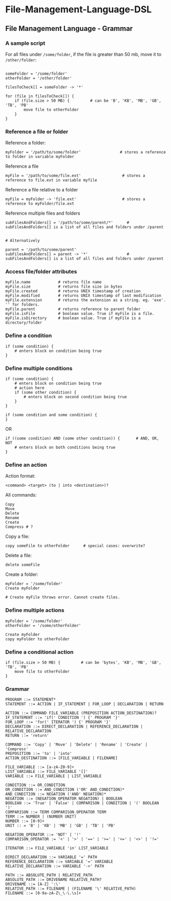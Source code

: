 # File-Management-Language-DSL

## File Management Language - Grammar

### A sample script

For all files under `/some/folder`, if the file is greater than 50 mb, move it to `/other/folder`:

```

someFolder = '/some/folder'
otherFolder = '/other/folder'

filesToCheck[] = someFolder -> '*'

for (file in filesToCheck[]) {
    if (file.size > 50 MB) {         # can be 'B', 'KB', 'MB', 'GB', 'TB', 'PB'
        move file to otherFolder
    }
}
```


### Reference a file or folder

Reference a folder:

```
myFolder = '/path/to/some/folder'                 # stores a reference to folder in variable myFolder
```

Reference a file

```
myFile = '/path/to/some/file.ext'                  # stores a reference to file.ext in variable myfile
```

Reference a file relative to a folder

```
myFile = myFolder -> 'file.ext'                    # stores a reference to myFolder/file.ext
```

Reference multiple files and folders

```
subFilesAndFolders[] = '/path/to/some/parent/*'      # subFilesAndFolders[] is a list of all files and folders under /parent


# Alternatively 

parent = '/path/to/some/parent'
subFilesAndFolders[] = parent -> '*'                 # subFilesAndFolders[] is a list of all files and folders under /parent
```

### Access file/folder attributes

```
myFile.name            # returns file name
myFile.size            # returns file size in bytes
myFile.created         # returns UNIX timestamp of creation
myFile.modified        # returns UNIX timestamp of last modification
myFile.extension       # returns the extension as a string. eg. 'exe'. '' for folders.
myFile.parent          # returns reference to parent folder
myFile.isFile          # boolean value. True if myFile is a file.
myFile.isDirectory     # boolean value. True if myFile is a directory/folder
```

### Define a condition

```
if (some condition) {
    # enters block on condition being true
}
```

### Define multiple conditions

```
if (some condition) {
    # enters block on condition being true
    # action here
    if (some other condition) {
        # enters block on second condition being true
    }
}

if (some condition and some condition) {
}
```
OR

```
if ((some condition) AND (some other condition)) {       # AND, OR, NOT
    # enters block on both conditions being true
}
```

### Define an action

Action format:

```
<command> <target> (to | into <destination>)?
```

All commands:

```
Copy
Move
Delete
Rename
Create
Compress # ?
```

Copy a file:

```
copy someFile to otherFolder      # special cases: overwrite? 
```

Delete a file:

```
delete someFile
```

Create a folder:

```
myFolder = '/some/folder'
Create myFolder

# Create myFile throws error. Cannot create files.
```

### Define multiple actions

```
myFolder = '/some/folder'
otherFolder = '/some/otherFolder'

Create myFolder
copy myFolder to otherFolder
```

### Define a conditional action

```
if (file.size > 50 MB) {         # can be 'bytes', 'KB', 'MB', 'GB', 'TB', 'PB'
    move file to otherFolder
}
```

### Grammar

```
PROGRAM ::= STATEMENT*
STATEMENT ::= ACTION | IF_STATEMENT | FOR_LOOP | DECLARATION | RETURN

ACTION ::= COMMAND FILE_VARIABLE (PREPOSITION ACTION_DESTINATION)?
IF_STATEMENT ::= 'if(' CONDITION ') {' PROGRAM '}'
FOR_LOOP ::= 'for(' ITERATOR ') {' PROGRAM '}'
DECLARATION ::= DIRECT_DECLARATION | REFERENCE_DECLARATION | RELATIVE_DECLARATION
RETURN ::= 'return'

COMMAND ::= 'Copy' | 'Move' | 'Delete' | 'Rename' | 'Create' | 'Compress'
PREPOSITION ::= 'to' | 'into'
ACTION_DESTINATION ::= [FILE_VARIABLE | FILENAME]

FILE_VARIABLE ::= [a-zA-Z0-9]+
LIST_VARIABLE ::= FILE_VARIABLE '[]'
VARIABLE ::= FILE_VARIABLE | LIST_VARIABLE

CONDITION ::= OR_CONDITION
OR_CONDITION ::= AND_CONDITION ('OR' AND_CONDITION)*
AND_CONDITION ::= NEGATION ('AND' NEGATION)*
NEGATION ::= (NEGATION_OPERATOR NEGATION) | BOOLEAN
BOOLEAN ::= 'True' | 'False' | COMPARISON | CONDITION | '(' BOOLEAN ')'
COMPARISON ::= TERM COMPARISON_OPERATOR TERM
TERM ::= NUMBER | (NUMBER UNIT)
NUMBER ::= [0-9]+
UNIT :: = 'B' | 'KB' | 'MB' | 'GB' | 'TB' | 'PB'

NEGATION_OPERATOR ::= 'NOT' | '!'
COMPARISON_OPERATOR := '<' | '>' | '==' | '>=' | '<=' | '<>' | '!='

ITERATOR ::= FILE_VARIABLE 'in' LIST_VARIABLE

DIRECT_DECLARATION ::= VARIABLE '=' PATH
REFERENCE_DECLARATION ::= VARIABLE '=' VARIABLE
RELATIVE_DECLARATION ::= VARIABLE '->' PATH

PATH ::= ABSOLUTE_PATH | RELATIVE_PATH
ABSOLUTE_PATH ::= DRIVENAME RELATIVE_PATH?
DRIVENAME ::= [A-Z] ':\'
RELATIVE_PATH ::= FILENAME | (FILENAME '\' RELATIVE_PATH)
FILENAME ::= [0-9a-zA-Z\_\-\.\s]+
```
